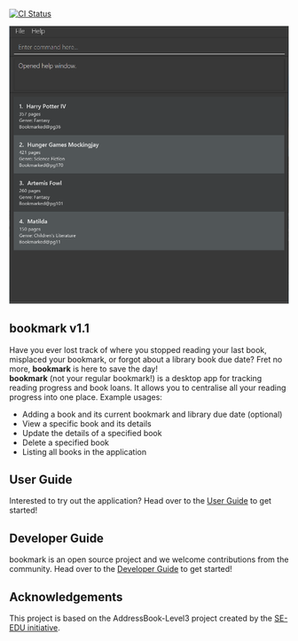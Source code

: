 [![CI Status](https://github.com/se-edu/addressbook-level3/workflows/Java%20CI/badge.svg)](https://github.com/se-edu/addressbook-level3/actions)

![Ui](docs/images/Ui.png)

## bookmark v1.1
Have you ever lost track of where you stopped reading your last book, misplaced your bookmark, or forgot about a library book due date?
Fret no more, **bookmark** is here to save the day!<br>
**bookmark** (not your regular bookmark!) is a desktop app for tracking reading progress and book loans. It allows you to centralise all your
reading progress into one place.
Example usages:
* Adding a book and its current bookmark and library due date (optional)
* View a specific book and its details
* Update the details of a specified book
* Delete a specified book 
* Listing all books in the application 
## User Guide 
Interested to try out the application? Head over to the [User Guide](https://nus-cs2103-ay2021s1.github.io/tp/UserGuide.html)
to get started!
## Developer Guide
bookmark is an open source project and we welcome contributions from the community. Head over to the 
[Developer Guide](https://nus-cs2103-ay2021s1.github.io/tp/DeveloperGuide.html#product-scope) to get started!
## Acknowledgements
This project is based on the AddressBook-Level3 project created by the [SE-EDU initiative](https://se-education.org).